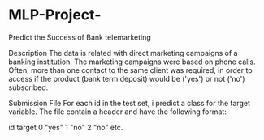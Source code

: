 # MLP-Project-
Predict the Success of Bank telemarketing



Description
The data is related with direct marketing campaigns of a banking institution. The marketing campaigns were based on phone calls. Often, more than one contact to the same client was required, in order to access if the product (bank term deposit) would be ('yes') or not ('no') subscribed.


Submission File
For each id in the test set, i predict a class for the target variable. The file contain a header and have the following format:

id	target
0	"yes"
1	"no"
2	"no"
etc.	
